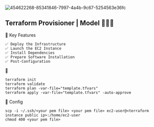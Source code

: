 ![454622268-85341846-7997-4a4b-9c67-5254563e36fc](https://github.com/user-attachments/assets/cf54a003-2bc4-4c61-92aa-6a74a28682c5)

## Terraform Provisioner | Model  🚀🚀🚀



🎯  Key Features
```
✅ Deploy the Infrastructure
✅ Launch the EC2 Instance
✅ Install Dependencies
✅ Prepare Software Installation
✅ Post-Configuration
```

🚀 
```
terraform init
terraform validate
terraform plan -var-file="template.tfvars"
terraform apply -var-file="template.tfvars" -auto-approve
```

🧩 Config 

```
scp -i ~/.ssh/<your pem file> <your pem file> ec2-user@<terraform instance public ip>:/home/ec2-user
chmod 400 <your pem file>
```

